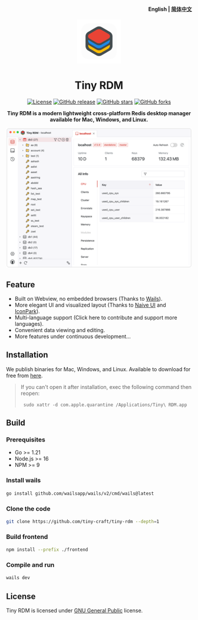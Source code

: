 <h4 align="right"><strong>English</strong> | <a href="https://github.com/tiny-craft/tiny-rdm/blob/main/README_zh.md">简体中文</a></h4>
<div align="center">
<a href="https://github.com/tiny-craft/tiny-rdm/"><img src="build/appicon.png" width="120"/></a>
</div>
<h1 align="center">Tiny RDM</h1>
<div align="center">

[![License](https://img.shields.io/github/license/tiny-craft/tiny-rdm)](https://github.com/tiny-craft/tiny-rdm/blob/main/LICENSE)
[![GitHub release](https://img.shields.io/github/release/tiny-craft/tiny-rdm)](https://github.com/tiny-craft/tiny-rdm/releases)
[![GitHub stars](https://img.shields.io/github/stars/tiny-craft/tiny-rdm)](https://github.com/tiny-craft/tiny-rdm/stargazers)
[![GitHub forks](https://img.shields.io/github/forks/tiny-craft/tiny-rdm)](https://github.com/tiny-craft/tiny-rdm/fork)

<strong>Tiny RDM is a modern lightweight cross-platform Redis desktop manager available for Mac, Windows, and Linux.</strong>
</div>

![](screenshots/light_en.png)

## Feature

* Built on Webview, no embedded browsers (Thanks to [Wails](https://github.com/wailsapp/wails)).
* More elegant UI and visualized layout (Thanks to [Naive UI](https://github.com/tusen-ai/naive-ui)
  and [IconPark](https://iconpark.oceanengine.com)).
* Multi-language support (Click here to contribute and support more languages).
* Convenient data viewing and editing.
* More features under continuous development...

## Installation

We publish binaries for Mac, Windows, and Linux.
Available to download for free from [here](https://github.com/tiny-craft/tiny-rdm/releases).

> If you can't open it after installation, exec the following command then reopen:
> ``` shell
>  sudo xattr -d com.apple.quarantine /Applications/Tiny\ RDM.app
> ```

## Build
### Prerequisites
* Go >= 1.21
* Node.js >= 16
* NPM >= 9

### Install wails
```bash
go install github.com/wailsapp/wails/v2/cmd/wails@latest
```

### Clone the code
```bash
git clone https://github.com/tiny-craft/tiny-rdm --depth=1
```

### Build frontend
```bash
npm install --prefix ./frontend
```

### Compile and run
```bash
wails dev
```

## License

Tiny RDM is licensed under [GNU General Public](/LICENSE) license.
